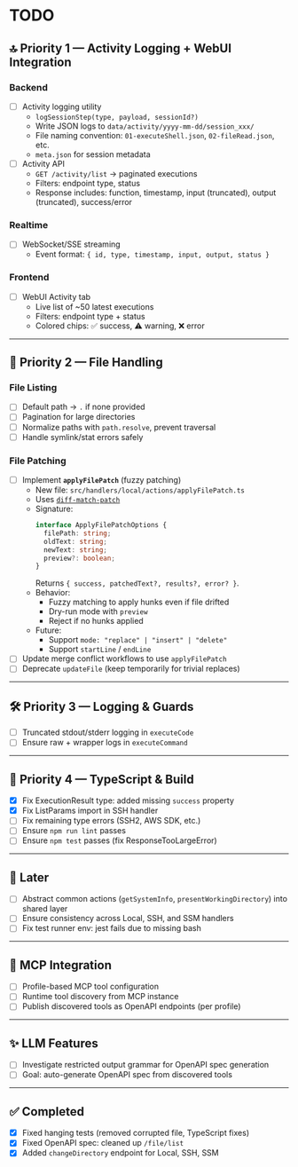 # TODO

## 🔝 Priority 1 — Activity Logging + WebUI Integration
### Backend
- [ ] Activity logging utility
  - `logSessionStep(type, payload, sessionId?)`
  - Write JSON logs to `data/activity/yyyy-mm-dd/session_xxx/`
  - File naming convention: `01-executeShell.json`, `02-fileRead.json`, etc.
  - `meta.json` for session metadata
- [ ] Activity API
  - `GET /activity/list` → paginated executions
  - Filters: endpoint type, status
  - Response includes: function, timestamp, input (truncated), output (truncated), success/error

### Realtime
- [ ] WebSocket/SSE streaming
  - Event format: `{ id, type, timestamp, input, output, status }`

### Frontend
- [ ] WebUI Activity tab
  - Live list of ~50 latest executions
  - Filters: endpoint type + status
  - Colored chips: ✅ success, ⚠️ warning, ❌ error

---

## 🔧 Priority 2 — File Handling
### File Listing
- [ ] Default path → `.` if none provided
- [ ] Pagination for large directories
- [ ] Normalize paths with `path.resolve`, prevent traversal
- [ ] Handle symlink/stat errors safely

### File Patching
- [ ] Implement **`applyFilePatch`** (fuzzy patching)
  - New file: `src/handlers/local/actions/applyFilePatch.ts`
  - Uses [`diff-match-patch`](https://www.npmjs.com/package/diff-match-patch)
  - Signature:
    ```ts
    interface ApplyFilePatchOptions {
      filePath: string;
      oldText: string;
      newText: string;
      preview?: boolean;
    }
    ```
    Returns `{ success, patchedText?, results?, error? }`.
  - Behavior:
    - Fuzzy matching to apply hunks even if file drifted
    - Dry-run mode with `preview`
    - Reject if no hunks applied
  - Future:
    - Support `mode: "replace" | "insert" | "delete"`
    - Support `startLine` / `endLine`
- [ ] Update merge conflict workflows to use `applyFilePatch`
- [ ] Deprecate `updateFile` (keep temporarily for trivial replaces)

---

## 🛠 Priority 3 — Logging & Guards
- [ ] Truncated stdout/stderr logging in `executeCode`
- [ ] Ensure raw + wrapper logs in `executeCommand`

---

## 🧱 Priority 4 — TypeScript & Build
- [x] Fix ExecutionResult type: added missing `success` property
- [x] Fix ListParams import in SSH handler
- [ ] Fix remaining type errors (SSH2, AWS SDK, etc.)
- [ ] Ensure `npm run lint` passes
- [ ] Ensure `npm test` passes (fix ResponseTooLargeError)

---

## 📝 Later
- [ ] Abstract common actions (`getSystemInfo`, `presentWorkingDirectory`) into shared layer
- [ ] Ensure consistency across Local, SSH, and SSM handlers
- [ ] Fix test runner env: jest fails due to missing bash

---

## 🚀 MCP Integration
- [ ] Profile-based MCP tool configuration
- [ ] Runtime tool discovery from MCP instance
- [ ] Publish discovered tools as OpenAPI endpoints (per profile)

---

## ✨ LLM Features
- [ ] Investigate restricted output grammar for OpenAPI spec generation
- [ ] Goal: auto-generate OpenAPI spec from discovered tools

---

## ✅ Completed
- [x] Fixed hanging tests (removed corrupted file, TypeScript fixes)
- [x] Fixed OpenAPI spec: cleaned up `/file/list`
- [x] Added `changeDirectory` endpoint for Local, SSH, SSM
